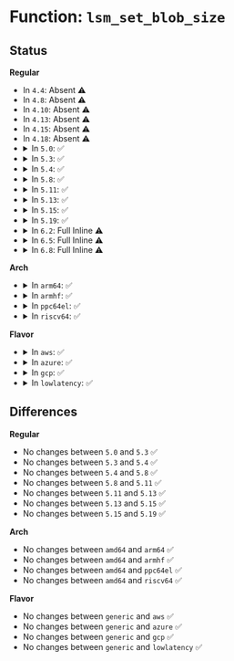 # Function: <code>lsm_set_blob_size</code>

## Status
<b>Regular</b>
<ul>
<li>
In <code>4.4</code>: Absent ⚠️
</li>
<li>
In <code>4.8</code>: Absent ⚠️
</li>
<li>
In <code>4.10</code>: Absent ⚠️
</li>
<li>
In <code>4.13</code>: Absent ⚠️
</li>
<li>
In <code>4.15</code>: Absent ⚠️
</li>
<li>
In <code>4.18</code>: Absent ⚠️
</li>
<li>
<details>
<summary>In <code>5.0</code>: ✅</summary>

```c
void lsm_set_blob_size(int *need, int *lbs);
```

**Collision:** Unique Static

**Inline:** No

**Transformation:** False

**Instances:**

```
In security/security.c (ffffffff828cd29d)
Location: security/security.c:156
Inline: False
Direct callers:
  - security/security.c:ordered_lsm_init
  - security/security.c:ordered_lsm_init
  - security/security.c:ordered_lsm_init
  - security/security.c:ordered_lsm_init
  - security/security.c:ordered_lsm_init
  - security/security.c:ordered_lsm_init
  - security/security.c:ordered_lsm_init
```
**Symbols:**

```
ffffffff828cd29d-ffffffff828cd2b6: lsm_set_blob_size (STB_LOCAL)
```
</details>
</li>
<li>
<details>
<summary>In <code>5.3</code>: ✅</summary>

```c
void lsm_set_blob_size(int *need, int *lbs);
```

**Collision:** Unique Static

**Inline:** No

**Transformation:** False

**Instances:**

```
In security/security.c (ffffffff828e6cdc)
Location: security/security.c:152
Inline: False
Direct callers:
  - security/security.c:ordered_lsm_init
  - security/security.c:ordered_lsm_init
  - security/security.c:ordered_lsm_init
  - security/security.c:ordered_lsm_init
  - security/security.c:ordered_lsm_init
  - security/security.c:ordered_lsm_init
  - security/security.c:ordered_lsm_init
```
**Symbols:**

```
ffffffff828e6cdc-ffffffff828e6cf5: lsm_set_blob_size (STB_LOCAL)
```
</details>
</li>
<li>
<details>
<summary>In <code>5.4</code>: ✅</summary>

```c
void lsm_set_blob_size(int *need, int *lbs);
```

**Collision:** Unique Static

**Inline:** No

**Transformation:** False

**Instances:**

```
In security/security.c (ffffffff828ef7c7)
Location: security/security.c:153
Inline: False
Direct callers:
  - security/security.c:prepare_lsm
  - security/security.c:prepare_lsm
  - security/security.c:prepare_lsm
  - security/security.c:prepare_lsm
  - security/security.c:prepare_lsm
  - security/security.c:prepare_lsm
  - security/security.c:prepare_lsm
```
**Symbols:**

```
ffffffff828ef7c7-ffffffff828ef7e0: lsm_set_blob_size (STB_LOCAL)
```
</details>
</li>
<li>
<details>
<summary>In <code>5.8</code>: ✅</summary>

```c
void lsm_set_blob_size(int *need, int *lbs);
```

**Collision:** Unique Static

**Inline:** No

**Transformation:** False

**Instances:**

```
In security/security.c (ffffffff82d049d3)
Location: security/security.c:185
Inline: False
Direct callers:
  - security/security.c:prepare_lsm
  - security/security.c:prepare_lsm
  - security/security.c:prepare_lsm
  - security/security.c:prepare_lsm
  - security/security.c:prepare_lsm
  - security/security.c:prepare_lsm
  - security/security.c:prepare_lsm
```
**Symbols:**

```
ffffffff82d049d3-ffffffff82d049ec: lsm_set_blob_size (STB_LOCAL)
```
</details>
</li>
<li>
<details>
<summary>In <code>5.11</code>: ✅</summary>

```c
void lsm_set_blob_size(int *need, int *lbs);
```

**Collision:** Unique Static

**Inline:** No

**Transformation:** False

**Instances:**

```
In security/security.c (ffffffff82ff1da0)
Location: security/security.c:187
Inline: False
Direct callers:
  - security/security.c:prepare_lsm
  - security/security.c:prepare_lsm
  - security/security.c:prepare_lsm
  - security/security.c:prepare_lsm
  - security/security.c:prepare_lsm
  - security/security.c:prepare_lsm
  - security/security.c:prepare_lsm
```
**Symbols:**

```
ffffffff82ff1da0-ffffffff82ff1db9: lsm_set_blob_size (STB_LOCAL)
```
</details>
</li>
<li>
<details>
<summary>In <code>5.13</code>: ✅</summary>

```c
void lsm_set_blob_size(int *need, int *lbs);
```

**Collision:** Unique Static

**Inline:** No

**Transformation:** False

**Instances:**

```
In security/security.c (ffffffff831fc72a)
Location: security/security.c:188
Inline: False
Direct callers:
  - security/security.c:prepare_lsm
  - security/security.c:prepare_lsm
  - security/security.c:prepare_lsm
  - security/security.c:prepare_lsm
  - security/security.c:prepare_lsm
  - security/security.c:prepare_lsm
  - security/security.c:prepare_lsm
  - security/security.c:prepare_lsm
```
**Symbols:**

```
ffffffff831fc72a-ffffffff831fc743: lsm_set_blob_size (STB_LOCAL)
```
</details>
</li>
<li>
<details>
<summary>In <code>5.15</code>: ✅</summary>

```c
void lsm_set_blob_size(int *need, int *lbs);
```

**Collision:** Unique Static

**Inline:** No

**Transformation:** False

**Instances:**

```
In security/security.c (ffffffff832e377c)
Location: security/security.c:188
Inline: False
Direct callers:
  - security/security.c:prepare_lsm
  - security/security.c:prepare_lsm
  - security/security.c:prepare_lsm
  - security/security.c:prepare_lsm
  - security/security.c:prepare_lsm
  - security/security.c:prepare_lsm
  - security/security.c:prepare_lsm
  - security/security.c:prepare_lsm
```
**Symbols:**

```
ffffffff832e377c-ffffffff832e3795: lsm_set_blob_size (STB_LOCAL)
```
</details>
</li>
<li>
<details>
<summary>In <code>5.19</code>: ✅</summary>

```c
void lsm_set_blob_size(int *need, int *lbs);
```

**Collision:** Unique Static

**Inline:** No

**Transformation:** False

**Instances:**

```
In security/security.c (ffffffff83499bb5)
Location: security/security.c:192
Inline: False
Direct callers:
  - security/security.c:prepare_lsm
  - security/security.c:prepare_lsm
  - security/security.c:prepare_lsm
  - security/security.c:prepare_lsm
  - security/security.c:prepare_lsm
  - security/security.c:prepare_lsm
  - security/security.c:prepare_lsm
  - security/security.c:prepare_lsm
```
**Symbols:**

```
ffffffff83499bb5-ffffffff83499bda: lsm_set_blob_size (STB_LOCAL)
```
</details>
</li>
<li>
<details>
<summary>In <code>6.2</code>: Full Inline ⚠️</summary>

**Collision:** Unique Static

**Inline:** Full

**Transformation:** False

**Instances:**

```
In security/security.c (ffffffff83ecfcf7)
Location: security/security.c:196
Inline: True
Inline callers:
  - security/security.c:lsm_set_blob_sizes
  - security/security.c:lsm_set_blob_sizes
  - security/security.c:lsm_set_blob_sizes
  - security/security.c:lsm_set_blob_sizes
  - security/security.c:lsm_set_blob_sizes
  - security/security.c:lsm_set_blob_sizes
  - security/security.c:lsm_set_blob_sizes
  - security/security.c:lsm_set_blob_sizes
```
</details>
</li>
<li>
<details>
<summary>In <code>6.5</code>: Full Inline ⚠️</summary>

**Collision:** Unique Static

**Inline:** Full

**Transformation:** False

**Instances:**

```
In security/security.c (ffffffff836f4db7)
Location: security/security.c:197
Inline: True
Inline callers:
  - security/security.c:lsm_set_blob_sizes
  - security/security.c:lsm_set_blob_sizes
  - security/security.c:lsm_set_blob_sizes
  - security/security.c:lsm_set_blob_sizes
  - security/security.c:lsm_set_blob_sizes
  - security/security.c:lsm_set_blob_sizes
  - security/security.c:lsm_set_blob_sizes
  - security/security.c:lsm_set_blob_sizes
```
</details>
</li>
<li>
<details>
<summary>In <code>6.8</code>: Full Inline ⚠️</summary>

**Collision:** Unique Static

**Inline:** Full

**Transformation:** False

**Instances:**

```
In security/security.c (ffffffff8392804a)
Location: security/security.c:203
Inline: True
Inline callers:
  - security/security.c:lsm_set_blob_sizes
  - security/security.c:lsm_set_blob_sizes
  - security/security.c:lsm_set_blob_sizes
  - security/security.c:lsm_set_blob_sizes
  - security/security.c:lsm_set_blob_sizes
  - security/security.c:lsm_set_blob_sizes
  - security/security.c:lsm_set_blob_sizes
  - security/security.c:lsm_set_blob_sizes
  - security/security.c:lsm_set_blob_sizes
  - security/security.c:lsm_set_blob_sizes
  - security/security.c:lsm_set_blob_sizes
```
</details>
</li>
</ul>
<b>Arch</b>
<ul>
<li>
<details>
<summary>In <code>arm64</code>: ✅</summary>

```c
void lsm_set_blob_size(int *need, int *lbs);
```

**Collision:** Unique Static

**Inline:** No

**Transformation:** False

**Instances:**

```
In security/security.c (ffff80001146949c)
Location: security/security.c:153
Inline: False
Direct callers:
  - security/security.c:prepare_lsm
  - security/security.c:prepare_lsm
  - security/security.c:prepare_lsm
  - security/security.c:prepare_lsm
  - security/security.c:prepare_lsm
  - security/security.c:prepare_lsm
  - security/security.c:prepare_lsm
```
**Symbols:**

```
ffff80001146949c-ffff8000114694e0: lsm_set_blob_size (STB_LOCAL)
```
</details>
</li>
<li>
<details>
<summary>In <code>armhf</code>: ✅</summary>

```c
void lsm_set_blob_size(int *need, int *lbs);
```

**Collision:** Unique Static

**Inline:** No

**Transformation:** False

**Instances:**

```
In security/security.c (c154205c)
Location: security/security.c:153
Inline: False
Direct callers:
  - security/security.c:prepare_lsm
  - security/security.c:prepare_lsm
  - security/security.c:prepare_lsm
  - security/security.c:prepare_lsm
  - security/security.c:prepare_lsm
  - security/security.c:prepare_lsm
  - security/security.c:prepare_lsm
```
**Symbols:**

```
c154205c-c154208c: lsm_set_blob_size (STB_LOCAL)
```
</details>
</li>
<li>
<details>
<summary>In <code>ppc64el</code>: ✅</summary>

```c
void lsm_set_blob_size(int *need, int *lbs);
```

**Collision:** Unique Static

**Inline:** No

**Transformation:** False

**Instances:**

```
In security/security.c (c000000001397640)
Location: security/security.c:153
Inline: False
Direct callers:
  - security/security.c:prepare_lsm
  - security/security.c:prepare_lsm
  - security/security.c:prepare_lsm
  - security/security.c:prepare_lsm
  - security/security.c:prepare_lsm
  - security/security.c:prepare_lsm
  - security/security.c:prepare_lsm
```
**Symbols:**

```
c000000001397640-c000000001397668: lsm_set_blob_size (STB_LOCAL)
```
</details>
</li>
<li>
<details>
<summary>In <code>riscv64</code>: ✅</summary>

```c
void lsm_set_blob_size(int *need, int *lbs);
```

**Collision:** Unique Static

**Inline:** No

**Transformation:** False

**Instances:**

```
In security/security.c (ffffffe0000246f4)
Location: security/security.c:153
Inline: False
Direct callers:
  - security/security.c:prepare_lsm
  - security/security.c:prepare_lsm
  - security/security.c:prepare_lsm
  - security/security.c:prepare_lsm
  - security/security.c:prepare_lsm
  - security/security.c:prepare_lsm
  - security/security.c:prepare_lsm
```
**Symbols:**

```
ffffffe0000246f4-ffffffe00002472c: lsm_set_blob_size (STB_LOCAL)
```
</details>
</li>
</ul>
<b>Flavor</b>
<ul>
<li>
<details>
<summary>In <code>aws</code>: ✅</summary>

```c
void lsm_set_blob_size(int *need, int *lbs);
```

**Collision:** Unique Static

**Inline:** No

**Transformation:** False

**Instances:**

```
In security/security.c (ffffffff828d867b)
Location: security/security.c:153
Inline: False
Direct callers:
  - security/security.c:prepare_lsm
  - security/security.c:prepare_lsm
  - security/security.c:prepare_lsm
  - security/security.c:prepare_lsm
  - security/security.c:prepare_lsm
  - security/security.c:prepare_lsm
  - security/security.c:prepare_lsm
```
**Symbols:**

```
ffffffff828d867b-ffffffff828d8694: lsm_set_blob_size (STB_LOCAL)
```
</details>
</li>
<li>
<details>
<summary>In <code>azure</code>: ✅</summary>

```c
void lsm_set_blob_size(int *need, int *lbs);
```

**Collision:** Unique Static

**Inline:** No

**Transformation:** False

**Instances:**

```
In security/security.c (ffffffff828d0d97)
Location: security/security.c:153
Inline: False
Direct callers:
  - security/security.c:prepare_lsm
  - security/security.c:prepare_lsm
  - security/security.c:prepare_lsm
  - security/security.c:prepare_lsm
  - security/security.c:prepare_lsm
  - security/security.c:prepare_lsm
  - security/security.c:prepare_lsm
```
**Symbols:**

```
ffffffff828d0d97-ffffffff828d0db0: lsm_set_blob_size (STB_LOCAL)
```
</details>
</li>
<li>
<details>
<summary>In <code>gcp</code>: ✅</summary>

```c
void lsm_set_blob_size(int *need, int *lbs);
```

**Collision:** Unique Static

**Inline:** No

**Transformation:** False

**Instances:**

```
In security/security.c (ffffffff828eb3fb)
Location: security/security.c:153
Inline: False
Direct callers:
  - security/security.c:prepare_lsm
  - security/security.c:prepare_lsm
  - security/security.c:prepare_lsm
  - security/security.c:prepare_lsm
  - security/security.c:prepare_lsm
  - security/security.c:prepare_lsm
  - security/security.c:prepare_lsm
```
**Symbols:**

```
ffffffff828eb3fb-ffffffff828eb414: lsm_set_blob_size (STB_LOCAL)
```
</details>
</li>
<li>
<details>
<summary>In <code>lowlatency</code>: ✅</summary>

```c
void lsm_set_blob_size(int *need, int *lbs);
```

**Collision:** Unique Static

**Inline:** No

**Transformation:** False

**Instances:**

```
In security/security.c (ffffffff828f0811)
Location: security/security.c:153
Inline: False
Direct callers:
  - security/security.c:prepare_lsm
  - security/security.c:prepare_lsm
  - security/security.c:prepare_lsm
  - security/security.c:prepare_lsm
  - security/security.c:prepare_lsm
  - security/security.c:prepare_lsm
  - security/security.c:prepare_lsm
```
**Symbols:**

```
ffffffff828f0811-ffffffff828f082a: lsm_set_blob_size (STB_LOCAL)
```
</details>
</li>
</ul>

## Differences
<b>Regular</b>
<ul>
<li>
No changes between <code>5.0</code> and <code>5.3</code> ✅
</li>
<li>
No changes between <code>5.3</code> and <code>5.4</code> ✅
</li>
<li>
No changes between <code>5.4</code> and <code>5.8</code> ✅
</li>
<li>
No changes between <code>5.8</code> and <code>5.11</code> ✅
</li>
<li>
No changes between <code>5.11</code> and <code>5.13</code> ✅
</li>
<li>
No changes between <code>5.13</code> and <code>5.15</code> ✅
</li>
<li>
No changes between <code>5.15</code> and <code>5.19</code> ✅
</li>
</ul>
<b>Arch</b>
<ul>
<li>
No changes between <code>amd64</code> and <code>arm64</code> ✅
</li>
<li>
No changes between <code>amd64</code> and <code>armhf</code> ✅
</li>
<li>
No changes between <code>amd64</code> and <code>ppc64el</code> ✅
</li>
<li>
No changes between <code>amd64</code> and <code>riscv64</code> ✅
</li>
</ul>
<b>Flavor</b>
<ul>
<li>
No changes between <code>generic</code> and <code>aws</code> ✅
</li>
<li>
No changes between <code>generic</code> and <code>azure</code> ✅
</li>
<li>
No changes between <code>generic</code> and <code>gcp</code> ✅
</li>
<li>
No changes between <code>generic</code> and <code>lowlatency</code> ✅
</li>
</ul>
